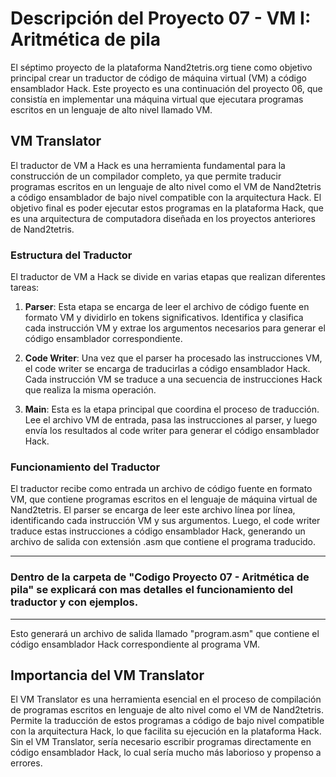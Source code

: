 # Descripción del Proyecto 07 - VM I: Aritmética de pila

El séptimo proyecto de la plataforma Nand2tetris.org tiene como objetivo principal crear un traductor de código de máquina virtual (VM) a código ensamblador Hack. Este proyecto es una continuación del proyecto 06, que consistía en implementar una máquina virtual que ejecutara programas escritos en un lenguaje de alto nivel llamado VM.

## VM Translator

El traductor de VM a Hack es una herramienta fundamental para la construcción de un compilador completo, ya que permite traducir programas escritos en un lenguaje de alto nivel como el VM de Nand2tetris a código ensamblador de bajo nivel compatible con la arquitectura Hack. El objetivo final es poder ejecutar estos programas en la plataforma Hack, que es una arquitectura de computadora diseñada en los proyectos anteriores de Nand2tetris.

### Estructura del Traductor

El traductor de VM a Hack se divide en varias etapas que realizan diferentes tareas:

1. **Parser**: Esta etapa se encarga de leer el archivo de código fuente en formato VM y dividirlo en tokens significativos. Identifica y clasifica cada instrucción VM y extrae los argumentos necesarios para generar el código ensamblador correspondiente.

2. **Code Writer**: Una vez que el parser ha procesado las instrucciones VM, el code writer se encarga de traducirlas a código ensamblador Hack. Cada instrucción VM se traduce a una secuencia de instrucciones Hack que realiza la misma operación.

3. **Main**: Esta es la etapa principal que coordina el proceso de traducción. Lee el archivo VM de entrada, pasa las instrucciones al parser, y luego envía los resultados al code writer para generar el código ensamblador Hack.

### Funcionamiento del Traductor

El traductor recibe como entrada un archivo de código fuente en formato VM, que contiene programas escritos en el lenguaje de máquina virtual de Nand2tetris. El parser se encarga de leer este archivo línea por línea, identificando cada instrucción VM y sus argumentos. Luego, el code writer traduce estas instrucciones a código ensamblador Hack, generando un archivo de salida con extensión .asm que contiene el programa traducido.

---------------------------------------------------------------------------------------------------------------------------------------------------
### Dentro de la carpeta de "Codigo Proyecto 07 - Aritmética de pila" se explicará con mas detalles el funcionamiento del traductor y con ejemplos.
---------------------------------------------------------------------------------------------------------------------------------------------------

Esto generará un archivo de salida llamado "program.asm" que contiene el código ensamblador Hack correspondiente al programa VM.

## Importancia del VM Translator

El VM Translator es una herramienta esencial en el proceso de compilación de programas escritos en lenguaje de alto nivel como el VM de Nand2tetris. Permite la traducción de estos programas a código de bajo nivel compatible con la arquitectura Hack, lo que facilita su ejecución en la plataforma Hack. Sin el VM Translator, sería necesario escribir programas directamente en código ensamblador Hack, lo cual sería mucho más laborioso y propenso a errores.


